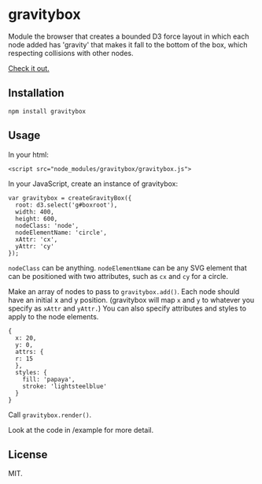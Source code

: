 gravitybox
==========

Module the browser that creates a bounded D3 force layout in which each node added has 'gravity' that makes it fall to the bottom of the box, which respecting collisions with other nodes.

[Check it out.](http://jimkang.com/gravitybox/example)


Installation
------------

    npm install gravitybox

Usage
-----

In your html:

    <script src="node_modules/gravitybox/gravitybox.js">

In your JavaScript, create an instance of gravitybox:

    var gravitybox = createGravityBox({
      root: d3.select('g#boxroot'),
      width: 400,
      height: 600,
      nodeClass: 'node',
      nodeElementName: 'circle',
      xAttr: 'cx',
      yAttr: 'cy'      
    });

`nodeClass` can be anything. `nodeElementName` can be any SVG element that can be positioned with two attributes, such as `cx` and `cy` for a circle. 

Make an array of nodes to pass to `gravitybox.add()`. Each node should have an initial x and y position. (gravitybox will map `x` and `y` to whatever you specify as `xAttr` and `yAttr.`) You can also specify attributes and styles to apply to the node elements.

    {
      x: 20,
      y: 0,
      attrs: {
      r: 15
      },
      styles: {
        fill: 'papaya',
        stroke: 'lightsteelblue'
      }
    }

Call `gravitybox.render()`.

Look at the code in /example for more detail.

License
-------

MIT.
